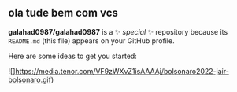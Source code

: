 ## ola tude bem com vcs 

**galahad0987/galahad0987** is a ✨ _special_ ✨ repository because its `README.md` (this file) appears on your GitHub profile.

Here are some ideas to get you started:

![]https://media.tenor.com/VF9zWXvZ1isAAAAj/bolsonaro2022-jair-bolsonaro.gif)
